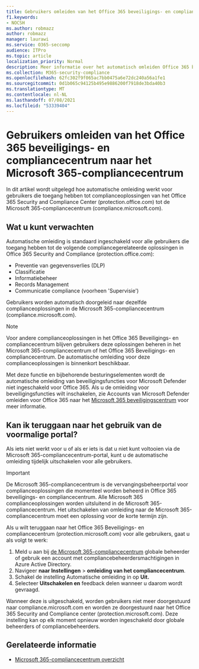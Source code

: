 ```yaml
---
title: Gebruikers omleiden van het Office 365 beveiligings- en compliancecentrum naar het Microsoft 365-compliancecentrum
f1.keywords:
- NOCSH
ms.author: robmazz
author: robmazz
manager: laurawi
ms.service: O365-seccomp
audience: ITPro
ms.topic: article
localization_priority: Normal
description: Meer informatie over het automatisch omleiden Office 365 beveiligings- en compliancecentrumgebruikers naar de Microsoft 365-compliancecentrum..
ms.collection: M365-security-compliance
ms.openlocfilehash: 62fc302f9f065ac7bb0475a6e72dc240a56a1fe1
ms.sourcegitcommit: 0d1b065c94125b495e9886200f7918de3bda40b3
ms.translationtype: MT
ms.contentlocale: nl-NL
ms.lasthandoff: 07/08/2021
ms.locfileid: "53339404"
---
```

# <a name="redirect-users-from-the-office-365-security-and-compliance-center-to-the-microsoft-365-compliance-center"></a>Gebruikers omleiden van het Office 365 beveiligings- en compliancecentrum naar het Microsoft 365-compliancecentrum

In dit artikel wordt uitgelegd hoe automatische omleiding werkt voor gebruikers die toegang hebben tot complianceoplossingen van het Office 365 Security and Compliance Center (protection.office.com) tot de Microsoft 365-compliancecentrum (compliance.microsoft.com).

## <a name="what-to-expect"></a>Wat u kunt verwachten

Automatische omleiding is standaard ingeschakeld voor alle gebruikers die toegang hebben tot de volgende compliancegerelateerde oplossingen in Office 365 Security and Compliance (protection.office.com):

- Preventie van gegevensverlies (DLP)
- Classificatie
- Informatiebeheer
- Records Management
- Communicatie compliance (voorheen 'Supervisie')

Gebruikers worden automatisch doorgeleid naar dezelfde complianceoplossingen in de Microsoft 365-compliancecentrum (compliance.microsoft.com).

> [!NOTE]
> Voor andere complianceoplossingen in het Office 365 Beveiligings- en compliancecentrum blijven gebruikers deze oplossingen beheren in het Microsoft 365-compliancecentrum of het Office 365 Beveiligings- en compliancecentrum. De automatische omleiding voor deze complianceoplossingen is binnenkort beschikbaar.

Met deze functie en bijbehorende besturingselementen wordt de automatische omleiding van beveiligingsfuncties voor Microsoft Defender niet ingeschakeld voor Office 365. Als u de omleiding voor beveiligingsfuncties wilt inschakelen, zie Accounts van Microsoft Defender omleiden voor Office 365 naar het [Microsoft 365 beveiligingscentrum](/microsoft-365/security/defender/microsoft-365-security-mdo-redirection) voor meer informatie.

## <a name="can-i-go-back-to-using-the-former-portal"></a>Kan ik teruggaan naar het gebruik van de voormalige portal?

Als iets niet werkt voor u of als er iets is dat u niet kunt voltooien via de Microsoft 365-compliancecentrum-portal, kunt u de automatische omleiding tijdelijk uitschakelen voor alle gebruikers.

> [!IMPORTANT]
> De Microsoft 365-compliancecentrum is de vervangingsbeheerportal voor complianceoplossingen die momenteel worden beheerd in Office 365 beveiligings- en compliancecentrum. Alle Microsoft 365 complianceoplossingen worden uitsluitend in de Microsoft 365-compliancecentrum. Het uitschakelen van omleiding naar de Microsoft 365-compliancecentrum moet een oplossing voor de korte termijn zijn.

Als u wilt teruggaan naar het Office 365 Beveiligings- en compliancecentrum (protection.microsoft.com) voor alle gebruikers, gaat u als volgt te werk:

1. Meld u aan bij [de Microsoft 365-compliancecentrum](https://compliance.microsoft.com) globale beheerder of gebruik een account met compliancebeheerdersmachtigingen in Azure Active Directory.
2. Navigeer **naar Instellingen**  >  **omleiding van het compliancecentrum**.
3. Schakel de instelling Automatische omleiding in op **Uit.**
4. Selecteer **Uitschakelen en** feedback delen wanneer u daarom wordt gevraagd.

Wanneer deze is uitgeschakeld, worden gebruikers niet meer doorgestuurd naar compliance.microsoft.com en worden ze doorgestuurd naar het Office 365 Security and Compliance center (protection.microsoft.com). Deze instelling kan op elk moment opnieuw worden ingeschakeld door globale beheerders of compliancebeheerders.

## <a name="related-information"></a>Gerelateerde informatie

- [Microsoft 365-compliancecentrum overzicht](/microsoft-365/compliance/microsoft-365-compliance-center)
